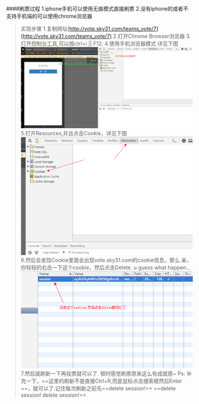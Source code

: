 ####刷票过程
1.iphone手机可以使用无痕模式直接刷票
2.没有iphone的或者不支持手机端的可以使用chrome浏览器
>实现步骤
>	1.复制网址[http://vote.sky31.com/teams_vote/7](http://vote.sky31.com/teams_vote/7)
>2.打开Chrome Browser浏览器
>3.打开控制台工具,可以按ctrl+i || F12;
>4.使用手机浏览器模式
>详见下图
>![](img/mobile.png)
>5.打开Resources,并且点击Cookie，详见下图
>![](img/resources.png)
>6.然后会发现Cookie里面会出现vote.sky31.com的cookie信息，那么
>亲，你轻轻的右击一下这个cookie，然后点击Delete. u guess what happen...
>![](img/delete.png)
>7.然后就刷新一下再投票就可以了. 顿时感觉刷票原来这么有成就感~
>Ps: 补充一下，==这里的刷新不是直接Ctrl+R,而是鼠标点击搜索框然后Enter ==，就可以了.记住每次刷新之前先==delete session!== ==delete session! delete session!==